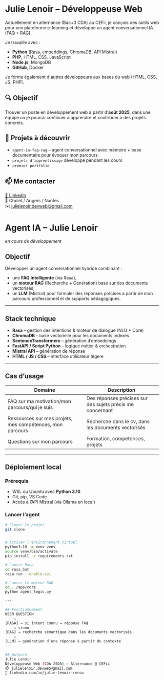 # Julie Lenoir – Développeuse Web

Actuellement en alternance (Bac+3 CDA) au CEFii, je conçois des outils web pour une plateforme e-learning et développe un agent conversationnel IA (FAQ + RAG).

Je travaille avec :
- **Python** (Rasa, embeddings, ChromaDB, API Mistral)
- **PHP**, HTML, CSS, JavaScript
- **Node.js**, MongoDB
- **GitHub**, Docker

Je forme également d'autres développeurs aux bases du web (HTML, CSS, JS, PHP).

## 🔍 Objectif

Trouver un poste en développement web à partir d’**août 2025**, dans une équipe où je pourrai continuer à apprendre et contribuer à des projets concrets.

## 🧰 Projets à découvrir

- `agent-ia-faq-rag` – agent conversationnel avec mémoire + base documentaire pour évoquer mon parcours
- `projets d'apprentissage` développé pendant les cours
- `premier portfolio`

## 📫 Me contacter

[🔗 LinkedIn](https://www.linkedin.com/in/julie-lenoir-renou)  
📍 Cholet / Angers / Nantes  
✉️ julielenoir.devweb@gmail.com

# Agent IA – Julie Lenoir  

*en cours de développement*  

## Objectif

Développer un agent conversationnel hybride combinant :
- une **FAQ intelligente** (via Rasa),
- un **moteur RAG** (Recherche + Génération) basé sur des documents vectorisés,
- un **LLM** (Mistral) pour formuler des réponses précises à partir de mon parcours professionnel et de supports pédagogiques.

---

## Stack technique

- **Rasa** – gestion des intentions & moteur de dialogue (NLU + Core)
- **ChromaDB** – base vectorielle pour les documents indexés
- **SentenceTransformers** – génération d’embeddings
- **FastAPI / Script Python** – logique métier & orchestration
- **Mistral API** – génération de réponse
- **HTML / JS / CSS** – interface utilisateur légère

---

## Cas d’usage

| Domaine                                                        | Description |
|--------------------------------------------------------------- |--------------------------------------|
| FAQ sur ma motivation/mon parcours/qui je suis                 | Des réponses précises sur des sujets précis me concernant |
| Ressources sur mes projets, mes compétences, mon parcours      | Recherche dans le cv, dans les documents vectorisés |
| Questions sur mon parcours                                     | Formation, compétences, projets |
---

## Déploiement local

### Prérequis

- WSL ou Ubuntu avec **Python 3.10**
- Git, pip, VS Code
- Accès à l’API Mistral (via Ollama en local)

### Lancer l’agent

```bash
# Cloner le projet
git clone 


# Activer l'environnement virtuel
python3.10 -m venv venv
source venv/bin/activate
pip install -r requirements.txt

# Lancer Rasa
cd rasa_bot
rasa run --enable-api

# Lancer le moteur RAG
cd ../app/core
python agent_logic.py

---

## Fonctionnement
USER QUESTION
    ↓
[RASA] → si intent connu → réponse FAQ
    ↓ sinon
[RAG] → recherche sémantique dans les documents vectorisés
    ↓
[LLM] → génération d’une réponse à partir du contexte
---

## Auteure
Julie Lenoir
Développeuse Web (CDA 2025) – Alternance @ CEFii
📫 julielenoir.devweb@gmail.com
🔗 linkedin.com/in/julie-lenoir-renou
